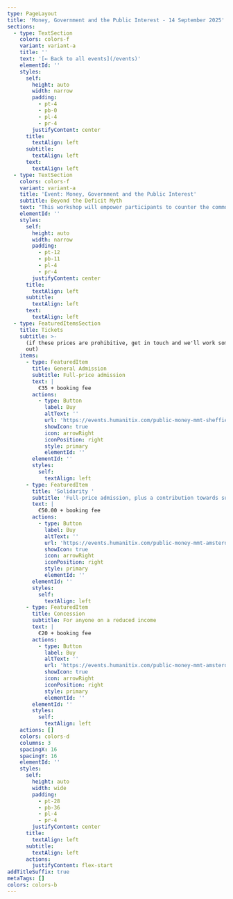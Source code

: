```yaml
---
type: PageLayout
title: 'Money, Government and the Public Interest - 14 September 2025'
sections:
  - type: TextSection
    colors: colors-f
    variant: variant-a
    title: ''
    text: '[← Back to all events](/events)'
    elementId: ''
    styles:
      self:
        height: auto
        width: narrow
        padding:
          - pt-4
          - pb-0
          - pl-4
          - pr-4
        justifyContent: center
      title:
        textAlign: left
      subtitle:
        textAlign: left
      text:
        textAlign: left
  - type: TextSection
    colors: colors-f
    variant: variant-a
    title: 'Event: Money, Government and the Public Interest'
    subtitle: Beyond the Deficit Myth
    text: "This workshop will empower participants to counter the common narrative that significant public interest investment is unaffordable or must be paid for by implementing austerity measures. Whether for healthcare, education, climate action, or whatever is needed, you will come away with a true understanding of how governments spend money and what is possible.\n\nThe workshop will be conducted in English.\n\n**Date:** 14 September, 2025\n\n**Location:** Waag (Theater Anatonicum), [Nieuwmarkt 4](https://maps.app.goo.gl/PRhmsjwHCo6xxLS47), 1012 CR Amsterdam, Netherlands\n\n**Course outline:**\_The program will comprise a series of introductory talks and participatory group discussions based on short articles and case studies relating to the nature of money and the role of government budgets. The workshop will be conducted in English.\n\n**Facilitator:**\_[Associate Professor\_Steven Hail](https://www.linkedin.com/in/steven-hail-27b7b910), Lecturer at Torrens University Australia and Economist at Modern Money Lab.\n\nTea, coffee and a light lunch and dinner will be provided.\n\n12:00pm—1:00pm\tRegistration and light lunch\n\n1:00pm—2:00pm\tPart 1: Money - what it is and where it came from.\n\n2:00pm—2:30pm\tBreak\n\n2:30pm—4:00pm\tPart 2: The power of the purse - national budgeting and the Euro\n\n4:00pm—4:30pm\tBreak\n\n4:30pm—6:00pm\tPart 3: Inflation, instability and the European Central Bank\n\n6:00pm—7:00pm\tDinner break\n\n7:00pm — 8:30pm\tPart 4:\_[Finding The Money](https://www.youtube.com/watch?v=R47h_ux-nE8)\_documentary screening and optional Q and A\n"
    elementId: ''
    styles:
      self:
        height: auto
        width: narrow
        padding:
          - pt-12
          - pb-11
          - pl-4
          - pr-4
        justifyContent: center
      title:
        textAlign: left
      subtitle:
        textAlign: left
      text:
        textAlign: left
  - type: FeaturedItemsSection
    title: Tickets
    subtitle: >-
      (if these prices are prohibitive, get in touch and we'll work something
      out)
    items:
      - type: FeaturedItem
        title: General Admission
        subtitle: Full-price admission
        text: |
          €35 + booking fee
        actions:
          - type: Button
            label: Buy
            altText: ''
            url: 'https://events.humanitix.com/public-money-mmt-sheffield/tickets'
            showIcon: true
            icon: arrowRight
            iconPosition: right
            style: primary
            elementId: ''
        elementId: ''
        styles:
          self:
            textAlign: left
      - type: FeaturedItem
        title: 'Solidarity '
        subtitle: 'Full-price admission, plus a contribution towards subsidised places'
        text: |
          €50.00 + booking fee
        actions:
          - type: Button
            label: Buy
            altText: ''
            url: 'https://events.humanitix.com/public-money-mmt-amsterdam/tickets'
            showIcon: true
            icon: arrowRight
            iconPosition: right
            style: primary
            elementId: ''
        elementId: ''
        styles:
          self:
            textAlign: left
      - type: FeaturedItem
        title: Concession
        subtitle: For anyone on a reduced income
        text: |
          €20 + booking fee
        actions:
          - type: Button
            label: Buy
            altText: ''
            url: 'https://events.humanitix.com/public-money-mmt-amsterdam/tickets'
            showIcon: true
            icon: arrowRight
            iconPosition: right
            style: primary
            elementId: ''
        elementId: ''
        styles:
          self:
            textAlign: left
    actions: []
    colors: colors-d
    columns: 3
    spacingX: 16
    spacingY: 16
    elementId: ''
    styles:
      self:
        height: auto
        width: wide
        padding:
          - pt-28
          - pb-36
          - pl-4
          - pr-4
        justifyContent: center
      title:
        textAlign: left
      subtitle:
        textAlign: left
      actions:
        justifyContent: flex-start
addTitleSuffix: true
metaTags: []
colors: colors-b
---
```


